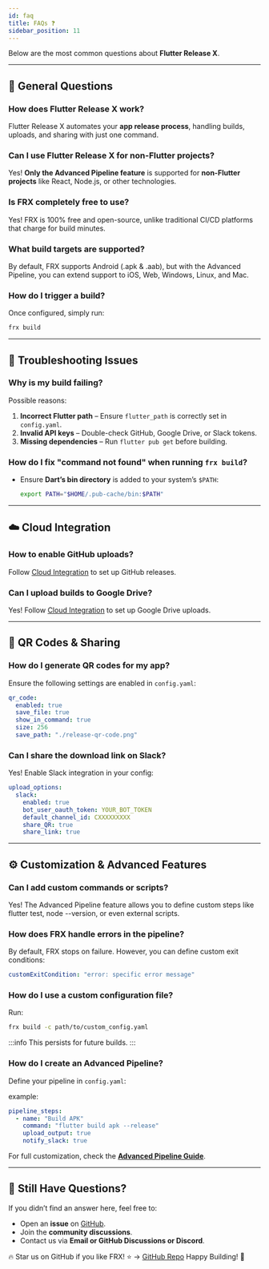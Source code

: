 ```yaml
---
id: faq
title: FAQs ❓
sidebar_position: 11
---
```


Below are the most common questions about **Flutter Release X**.

---

## 🔹 General Questions

### **How does Flutter Release X work?**

Flutter Release X automates your **app release process**, handling builds, uploads, and sharing with just one command.

### **Can I use Flutter Release X for non-Flutter projects?**

Yes! **Only the Advanced Pipeline feature** is supported for **non-Flutter projects** like React, Node.js, or other technologies.

### **Is FRX completely free to use?**

Yes! FRX is 100% free and open-source, unlike traditional CI/CD platforms that charge for build minutes.

### **What build targets are supported?**

By default, FRX supports Android (.apk & .aab), but with the Advanced Pipeline, you can extend support to iOS, Web, Windows, Linux, and Mac.

### **How do I trigger a build?**

Once configured, simply run:

```bash
frx build
```

---

## 🔧 **Troubleshooting Issues**

### **Why is my build failing?**

Possible reasons:

1. **Incorrect Flutter path** – Ensure `flutter_path` is correctly set in `config.yaml`.
2. **Invalid API keys** – Double-check GitHub, Google Drive, or Slack tokens.
3. **Missing dependencies** – Run `flutter pub get` before building.

### **How do I fix "command not found" when running `frx build`?**

- Ensure **Dart’s bin directory** is added to your system’s `$PATH`:

  ```bash
  export PATH="$HOME/.pub-cache/bin:$PATH"
  ```

---

## ☁️ **Cloud Integration**

### **How to enable GitHub uploads?**

Follow [Cloud Integration](cloud-integration) to set up GitHub releases.

### **Can I upload builds to Google Drive?**

Yes! Follow [Cloud Integration](cloud-integration) to set up Google Drive uploads.

---

## 📱 **QR Codes & Sharing**

### **How do I generate QR codes for my app?**

Ensure the following settings are enabled in `config.yaml`:

```yaml
qr_code:
  enabled: true
  save_file: true
  show_in_command: true
  size: 256
  save_path: "./release-qr-code.png"
```

### **Can I share the download link on Slack?**

Yes! Enable Slack integration in your config:

```yaml
upload_options:
  slack:
    enabled: true
    bot_user_oauth_token: YOUR_BOT_TOKEN
    default_channel_id: CXXXXXXXXX
    share_QR: true
    share_link: true
```

---

## ⚙️ **Customization & Advanced Features**

### **Can I add custom commands or scripts?**

Yes! The Advanced Pipeline feature allows you to define custom steps like flutter test, node --version, or even external scripts.

### **How does FRX handle errors in the pipeline?**

By default, FRX stops on failure. However, you can define custom exit conditions:

```yaml
customExitCondition: "error: specific error message"
```

### **How do I use a custom configuration file?**

Run:

```bash
frx build -c path/to/custom_config.yaml
```

:::info
This persists for future builds.
:::

### **How do I create an Advanced Pipeline?**

Define your pipeline in `config.yaml`:

example:

```yaml
pipeline_steps:
  - name: "Build APK"
    command: "flutter build apk --release"
    upload_output: true
    notify_slack: true
```

For full customization, check the **[Advanced Pipeline Guide](configuration)**.

---

## 🎯 **Still Have Questions?**

If you didn’t find an answer here, feel free to:

- Open an **issue** on [GitHub](https://github.com/RittikSoni/Flutter-Release-X/issues).
- Join the **community discussions**.
- Contact us via **Email or GitHub Discussions or Discord**.

🔥 Star us on GitHub if you like FRX! ⭐ → [GitHub Repo](https://github.com/RittikSoni/Flutter-Release-X)
Happy Building! 🚀
